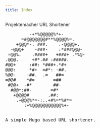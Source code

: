 ```yaml
---
title: Index
---
```


Projektemacher URL Shortener

<pre class="center">
         -+*%@@@@@%*+-        
      =#@@@@@@@#**%@@@@%=.    
    +@@@*-. ###.    .-@@@@+.  
  -@@@+    -###-    :*###@@@-
 =@@%.    .####+   +###+ .*%@-
.@@@.     +#*.## :#####.      
#@@+     :##: *###+.*#+       
@@@:     *#+  =#*: -##.       
%@@-    -##.  .=   ##=        
=@@#    *#=       =##         
 #@@+  -#*        ##-         
  #@@*:##-       =#*          
   +@@@@#       .##:          
    .+@@@%*=-:..+#%=*%#*=     
       :+%@@@@@@@@@@@%+-    
  
</pre>


<pre class="center">
A simple Hugo based URL shortener.
</pre>
